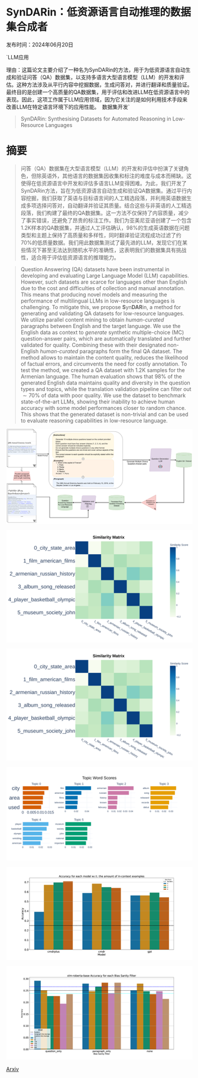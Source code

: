 # SynDARin：低资源语言自动推理的数据集合成者

发布时间：2024年06月20日

`LLM应用

理由：这篇论文主要介绍了一种名为SynDARin的方法，用于为低资源语言自动生成和验证问答（QA）数据集，以支持多语言大型语言模型（LLM）的开发和评估。这种方法涉及从平行内容中挖掘数据，生成问答对，并进行翻译和质量验证。最终目的是创建一个高质量的QA数据集，用于评估和改进LLM在低资源语言中的表现。因此，这项工作属于LLM应用领域，因为它关注的是如何利用技术手段来改善LLM在特定语言环境下的应用性能。` `数据集开发`

> SynDARin: Synthesising Datasets for Automated Reasoning in Low-Resource Languages

# 摘要

> 问答（QA）数据集在大型语言模型（LLM）的开发和评估中扮演了关键角色，但除英语外，其他语言的数据集因收集和标注的难度与成本而稀缺。这使得在低资源语言中开发和评估多语言LLM变得困难。为此，我们开发了SynDARin方法，旨在为低资源语言自动生成和验证QA数据集。通过平行内容挖掘，我们获取了英语与目标语言间的人工精选段落，并利用英语数据生成多项选择问答对，自动翻译并验证其质量。结合这些与非英语的人工精选段落，我们构建了最终的QA数据集。这一方法不仅保持了内容质量，减少了事实错误，还避免了昂贵的标注工作。我们为亚美尼亚语创建了一个包含1.2K样本的QA数据集，并通过人工评估确认，98%的生成英语数据在问题类型和主题上保持了高质量和多样性，同时翻译验证流程成功过滤了约70%的低质量数据。我们用此数据集测试了最先进的LLM，发现它们在某些情况下甚至无法达到随机水平的准确性，这表明我们的数据集具有挑战性，适合用于评估低资源语言的推理能力。

> Question Answering (QA) datasets have been instrumental in developing and evaluating Large Language Model (LLM) capabilities. However, such datasets are scarce for languages other than English due to the cost and difficulties of collection and manual annotation. This means that producing novel models and measuring the performance of multilingual LLMs in low-resource languages is challenging. To mitigate this, we propose $\textbf{S}$yn$\textbf{DAR}$in, a method for generating and validating QA datasets for low-resource languages. We utilize parallel content mining to obtain $\textit{human-curated}$ paragraphs between English and the target language. We use the English data as context to $\textit{generate}$ synthetic multiple-choice (MC) question-answer pairs, which are automatically translated and further validated for quality. Combining these with their designated non-English $\textit{human-curated}$ paragraphs form the final QA dataset. The method allows to maintain the content quality, reduces the likelihood of factual errors, and circumvents the need for costly annotation. To test the method, we created a QA dataset with $1.2$K samples for the Armenian language. The human evaluation shows that $98\%$ of the generated English data maintains quality and diversity in the question types and topics, while the translation validation pipeline can filter out $\sim70\%$ of data with poor quality. We use the dataset to benchmark state-of-the-art LLMs, showing their inability to achieve human accuracy with some model performances closer to random chance. This shows that the generated dataset is non-trivial and can be used to evaluate reasoning capabilities in low-resource language.

![SynDARin：低资源语言自动推理的数据集合成者](../../../paper_images/2406.14425/x1.png)

![SynDARin：低资源语言自动推理的数据集合成者](../../../paper_images/2406.14425/x2.png)

![SynDARin：低资源语言自动推理的数据集合成者](../../../paper_images/2406.14425/x3.png)

![SynDARin：低资源语言自动推理的数据集合成者](../../../paper_images/2406.14425/x4.png)

![SynDARin：低资源语言自动推理的数据集合成者](../../../paper_images/2406.14425/x5.png)

![SynDARin：低资源语言自动推理的数据集合成者](../../../paper_images/2406.14425/x6.png)

[Arxiv](https://arxiv.org/abs/2406.14425)